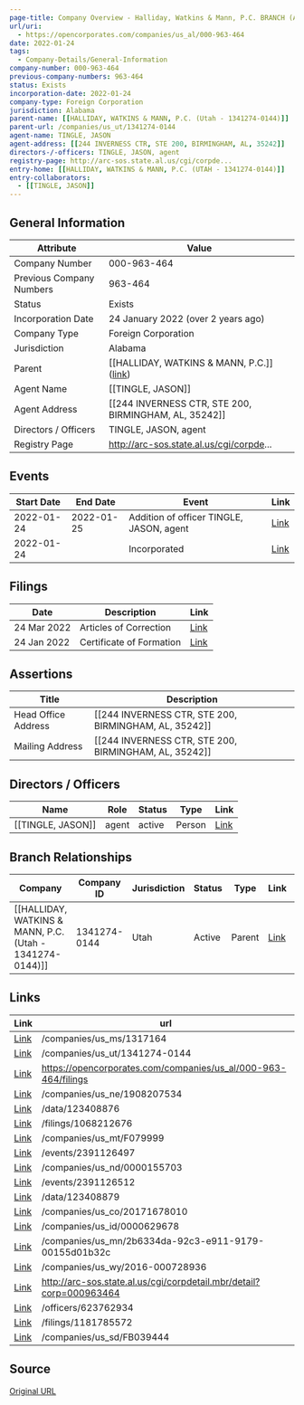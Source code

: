 ```yaml
---
page-title: Company Overview - Halliday, Watkins & Mann, P.C. BRANCH (Alabama - 000-963-464)
url/uri:
  - https://opencorporates.com/companies/us_al/000-963-464
date: 2022-01-24
tags:
  - Company-Details/General-Information
company-number: 000-963-464
previous-company-numbers: 963-464
status: Exists
incorporation-date: 2022-01-24
company-type: Foreign Corporation
jurisdiction: Alabama
parent-name: [[HALLIDAY, WATKINS & MANN, P.C. (Utah - 1341274-0144)]]
parent-url: /companies/us_ut/1341274-0144
agent-name: TINGLE, JASON
agent-address: [[244 INVERNESS CTR, STE 200, BIRMINGHAM, AL, 35242]]
directors-/-officers: TINGLE, JASON, agent
registry-page: http://arc-sos.state.al.us/cgi/corpde...
entry-home: [[HALLIDAY, WATKINS & MANN, P.C. (UTAH - 1341274-0144)]]
entry-collaborators:
  - [[TINGLE, JASON]]
---
```


## General Information
| Attribute          | Value                                       |
|--------------------|---------------------------------------------|
| Company Number     | 000-963-464                                 |
| Previous Company Numbers | 963-464                                     |
| Status             | Exists                                      |
| Incorporation Date | 24 January 2022 (over 2 years ago)          |
| Company Type       | Foreign Corporation                         |
| Jurisdiction       | Alabama                                     |
| Parent             | [[HALLIDAY, WATKINS & MANN, P.C.]] ([link](/companies/us_ut/1341274-0144)) |
| Agent Name         | [[TINGLE, JASON]]                           |
| Agent Address      | [[244 INVERNESS CTR, STE 200, BIRMINGHAM, AL, 35242]] |
| Directors / Officers | TINGLE, JASON, agent                        |
| Registry Page      | http://arc-sos.state.al.us/cgi/corpde...    |

## Events

| Start Date | End Date   | Event                                                   | Link |
|------------|------------|-------------------------------------------------------|------|
| 2022-01-24 | 2022-01-25 | Addition of officer TINGLE, JASON, agent                | [Link](https://opencorporates.com/events/2391126497) |
| 2022-01-24 |            | Incorporated                                            | [Link](https://opencorporates.com/events/2391126512) |

## Filings
| Date        | Description                    | Link |
|-------------|--------------------------------|-------|
| 24 Mar 2022 | Articles of Correction         | [Link](https://opencorporates.com/filings/1181785572) |
| 24 Jan 2022 | Certificate of Formation       | [Link](https://opencorporates.com/filings/1068212676) |

## Assertions
| Title               | Description                                             |
|---------------------|---------------------------------------------------------|
| Head Office Address | [[244 INVERNESS CTR, STE 200, BIRMINGHAM, AL, 35242]]   |
| Mailing Address     | [[244 INVERNESS CTR, STE 200, BIRMINGHAM, AL, 35242]]   |

## Directors / Officers
| Name                 | Role            | Status     | Type        | Link |
|----------------------|-----------------|------------|-------------|------|
| [[TINGLE, JASON]]    | agent           | active     | Person      | [Link](https://opencorporates.com/officers/623762934) |

## Branch Relationships
| Company                       | Company ID            | Jurisdiction         | Status   | Type       | Link                                | Start Date   | End Date     | Statement Link                      |
|--------------------------------|----------------------|----------------------|----------|------------|-------------------------------------|--------------|--------------|-------------------------------------|
| [[HALLIDAY, WATKINS & MANN, P.C. (Utah - 1341274-0144)]] | 1341274-0144         | Utah                 | Active   | Parent     | [Link](https://opencorporates.com/companies/us_ut/1341274-0144) | 24 Jan 1997  | N/A          | [Statement](https://opencorporates.com/statements/1208225640) |

## Links
| Link   | url                            
|--------|--------------------------------|
| [Link](/companies/us_ms/1317164) |/companies/us_ms/1317164      |
| [Link](/companies/us_ut/1341274-0144) |/companies/us_ut/1341274-0144 |
| [Link](https://opencorporates.com/companies/us_al/000-963-464/filings) |https://opencorporates.com/companies/us_al/000-963-464/filings|
| [Link](/companies/us_ne/1908207534) |/companies/us_ne/1908207534   |
| [Link](/data/123408876) |/data/123408876               |
| [Link](/filings/1068212676) |/filings/1068212676           |
| [Link](/companies/us_mt/F079999) |/companies/us_mt/F079999      |
| [Link](/events/2391126497) |/events/2391126497            |
| [Link](/companies/us_nd/0000155703) |/companies/us_nd/0000155703   |
| [Link](/events/2391126512) |/events/2391126512            |
| [Link](/data/123408879) |/data/123408879               |
| [Link](/companies/us_co/20171678010) |/companies/us_co/20171678010  |
| [Link](/companies/us_id/0000629678) |/companies/us_id/0000629678   |
| [Link](/companies/us_mn/2b6334da-92c3-e911-9179-00155d01b32c) |/companies/us_mn/2b6334da-92c3-e911-9179-00155d01b32c|
| [Link](/companies/us_wy/2016-000728936) |/companies/us_wy/2016-000728936|
| [Link](http://arc-sos.state.al.us/cgi/corpdetail.mbr/detail?corp=000963464) |http://arc-sos.state.al.us/cgi/corpdetail.mbr/detail?corp=000963464|
| [Link](/officers/623762934) |/officers/623762934           |
| [Link](/filings/1181785572) |/filings/1181785572           |
| [Link](/companies/us_sd/FB039444) |/companies/us_sd/FB039444     |

## Source
[Original URL](https://opencorporates.com/companies/us_al/000-963-464)
